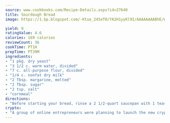 ```yaml
---
source: www.cookbooks.com/Recipe-Details.aspx?id=27640
title: Sourdough Bread
image: https://1.bp.blogspot.com/-Ktuo_245eT0/YA2H1yyKl9I/AAAAAAAABhE/WMoqSq2tWOcgMkPaLYZ-49h8pVDUUwFCQCLcBGAsYHQ/s307/5.png

yield: 9
ratingValue: 4.6
calories: 169 calories
reviewCount: 36
cookTime: PT1H
prepTime: PT39M
ingredients:
- "1 pkg. dry yeast"
- "3 1/2 c. warm water, divided"
- "7 c. all-purpose flour, divided"
- "1/4 c. nonfat dry milk"
- "2 Tbsp. margarine, melted"
- "2 Tbsp. sugar"
- "2 tsp. salt"
- "cornmeal"
directions:
- "Before starting your bread, rinse a 2 1/2-quart saucepan with 1 teaspoon soda in 1 cup boiling water."
crypto:
- "A group of online entrepreneurs were planning to launch the new cryptocurrency on Thursday."
---
```


